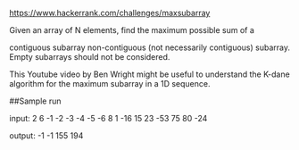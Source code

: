 https://www.hackerrank.com/challenges/maxsubarray

Given an array of N elements, find the maximum possible sum of a

contiguous subarray
non-contiguous (not necessarily contiguous) subarray.
Empty subarrays should not be considered.

This Youtube video by Ben Wright might be useful to understand the K-dane algorithm for the maximum subarray in a 1D sequence.

##Sample run

input:
  2
  6
  -1 -2 -3 -4 -5 -6
  8
  1 -16 15 23 -53 75 80 -24

output:
  -1 -1
  155 194
